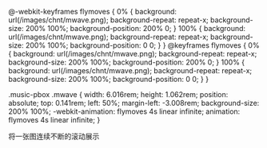 @-webkit-keyframes flymoves {
  0% {
    background: url(/images/chnt/mwave.png);
    background-repeat: repeat-x;
    background-size: 200% 100%;
    background-position: 200% 0;
  }
  100% {
    background: url(/images/chnt/mwave.png);
    background-repeat: repeat-x;
    background-size: 200% 100%;
    background-position: 0 0;
  }
}
@keyframes flymoves {
  0% {
    background: url(/images/chnt/mwave.png);
    background-repeat: repeat-x;
    background-size: 200% 100%;
    background-position: 200% 0;
  }
  100% {
    background: url(/images/chnt/mwave.png);
    background-repeat: repeat-x;
    background-size: 200% 100%;
    background-position: 0 0;
  }
}

.music-pbox .mwave {
  width: 6.016rem;
  height: 1.062rem;
  position: absolute;
  top: 0.141rem;
  left: 50%;
  margin-left: -3.008rem;
  background-size: 200% 100%;
  -webkit-animation: flymoves 4s linear infinite;
          animation: flymoves 4s linear infinite;
}

将一张图连续不断的滚动展示